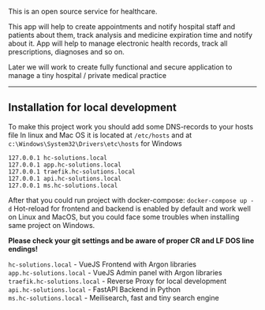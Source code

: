 This is an open source service for healthcare.

This app will help to create appointments and notify hospital staff and patients about them,
track analysis and medicine expiration time and notify about it.
App will help to manage electronic health records, track all prescriptions, diagnoses and so on.

Later we will work to create fully functional and secure application to manage a tiny hospital / private medical practice

---

## Installation for local development

To make this project work you should add some DNS-records to your hosts file
In linux and Mac OS it is located at `/etc/hosts` and at `c:\Windows\System32\Drivers\etc\hosts` for Windows

```
127.0.0.1 hc-solutions.local
127.0.0.1 app.hc-solutions.local
127.0.0.1 traefik.hc-solutions.local
127.0.0.1 api.hc-solutions.local
127.0.0.1 ms.hc-solutions.local
```

After that you could run project with docker-compose: `docker-compose up -d`
Hot-reload for frontend and backend is enabled by default and work well on Linux and MacOS,
but you could face some troubles when installing same project on Windows.

**Please check your git settings and be aware of proper CR and LF DOS line endings!**

`hc-solutions.local` - VueJS Frontend with Argon libraries \
`app.hc-solutions.local` - VueJS Admin panel with Argon libraries \
`traefik.hc-solutions.local` - Reverse Proxy for local development \
`api.hc-solutions.local` - FastAPI Backend in Python \
`ms.hc-solutions.local` - Meilisearch, fast and tiny search engine
